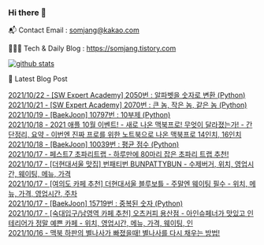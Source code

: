 ### Hi there 👋

📬  Contact Email : somjang@kakao.com

👨🏻‍💻  Tech & Daily Blog : https://somjang.tistory.com

[![github stats](https://github-readme-stats.vercel.app/api?username=SOMJANG&show_icons=true&hide_border=False)](https://somjang.tistory.com)

🤩 Latest Blog Post

[2021/10/22 - [SW Expert Academy] 2050번 : 알파벳을 숫자로 변환 (Python)](https://somjang.tistory.com/entry/SW-Expert-Academy-2050%EB%B2%88-%EC%95%8C%ED%8C%8C%EB%B2%B3%EC%9D%84-%EC%88%AB%EC%9E%90%EB%A1%9C-%EB%B3%80%ED%99%98-Python) <br>
[2021/10/21 - [SW Expert Academy] 2070번 : 큰 놈, 작은 놈, 같은 놈 (Python)](https://somjang.tistory.com/entry/SW-Expert-Academy-2070%EB%B2%88-%ED%81%B0-%EB%86%88-%EC%9E%91%EC%9D%80-%EB%86%88-%EA%B0%99%EC%9D%80-%EB%86%88-Python) <br>
[2021/10/19 - [BaekJoon] 10797번 : 10부제 (Python)](https://somjang.tistory.com/entry/BaekJoon-10797%EB%B2%88-10%EB%B6%80%EC%A0%9C-Python) <br>
[2021/10/18 - 2021 애플 10월 이벤트! - 새로 나온 맥북프로! 무엇이 달라졌는가! - 간단정리, 요약 - 이번엔 진짜 프로를 위한 노트북으로 나온 맥북프로 14인치, 16인치](https://somjang.tistory.com/entry/2021-%EC%95%A0%ED%94%8C-10%EC%9B%94-%EC%9D%B4%EB%B2%A4%ED%8A%B8-%EC%83%88%EB%A1%9C-%EB%82%98%EC%98%A8-%EB%A7%A5%EB%B6%81%ED%94%84%EB%A1%9C-%EB%AC%B4%EC%97%87%EC%9D%B4-%EB%8B%AC%EB%9D%BC%EC%A1%8C%EB%8A%94%EA%B0%80-%EC%9A%94%EC%95%BD-%EB%A7%A5%EB%B6%81%ED%94%84%EB%A1%9C-14%EC%9D%B8%EC%B9%98-16%EC%9D%B8%EC%B9%98) <br>
[2021/10/18 - [BaekJoon] 10039번 : 평균 점수 (Python)](https://somjang.tistory.com/entry/BaekJoon-10039%EB%B2%88-%ED%8F%89%EA%B7%A0-%EC%A0%90%EC%88%98-Python) <br>
[2021/10/17 - 페스트7 초파리트랩 - 하루만에 80마리 잡은 초파리 트랩 추천!](https://somjang.tistory.com/entry/%ED%8E%98%EC%8A%A4%ED%8A%B87-%EC%B4%88%ED%8C%8C%EB%A6%AC%ED%8A%B8%EB%9E%A9-%ED%95%98%EB%A3%A8%EB%A7%8C%EC%97%90-80%EB%A7%88%EB%A6%AC-%EC%9E%A1%EC%9D%80-%EC%B4%88%ED%8C%8C%EB%A6%AC-%ED%8A%B8%EB%9E%A9-%EC%B6%94%EC%B2%9C) <br>
[2021/10/17 - [더현대서울 맛집] 번패티번 BUNPATTYBUN - 수제버거, 위치, 영업시간, 웨이팅, 메뉴, 가격](https://somjang.tistory.com/entry/%EB%8D%94%ED%98%84%EB%8C%80%EC%84%9C%EC%9A%B8-%EB%A7%9B%EC%A7%91-%EB%B2%88%ED%8C%A8%ED%8B%B0%EB%B2%88-BUNPATTYBUN-%EC%88%98%EC%A0%9C%EB%B2%84%EA%B1%B0-%EC%9C%84%EC%B9%98-%EC%98%81%EC%97%85%EC%8B%9C%EA%B0%84-%EC%9B%A8%EC%9D%B4%ED%8C%85-%EB%A9%94%EB%89%B4-%EA%B0%80%EA%B2%A9) <br>
[2021/10/17 - [여의도 카페 추천] 더현대서울 블루보틀 - 주말엔 웨이팅 필수 - 위치, 메뉴, 가격, 영업시간, 주차](https://somjang.tistory.com/entry/%EC%97%AC%EC%9D%98%EB%8F%84-%EC%B9%B4%ED%8E%98-%EC%B6%94%EC%B2%9C-%EB%8D%94%ED%98%84%EB%8C%80%EC%84%9C%EC%9A%B8-%EB%B8%94%EB%A3%A8%EB%B3%B4%ED%8B%80-%EC%A3%BC%EB%A7%90%EC%97%94-%EC%9B%A8%EC%9D%B4%ED%8C%85-%ED%95%84%EC%88%98-%EC%9C%84%EC%B9%98-%EB%A9%94%EB%89%B4-%EA%B0%80%EA%B2%A9-%EC%98%81%EC%97%85%EC%8B%9C%EA%B0%84-%EC%A3%BC%EC%B0%A8) <br>
[2021/10/17 - [BaekJoon] 15719번 : 중복된 숫자 (Python)](https://somjang.tistory.com/entry/BaekJoon-15719%EB%B2%88-%EC%A4%91%EB%B3%B5%EB%90%9C-%EC%88%AB%EC%9E%90-Python) <br>
[2021/10/17 - [숙대입구/남영역 카페 추천] 오츠커피 용산점 - 아인슈페너가 맛있고 인테리어가 정말 예쁜 카페 - 위치, 영업시간, 메뉴, 가격, 웨이팅, 인](https://somjang.tistory.com/entry/%EC%88%99%EB%8C%80%EC%9E%85%EA%B5%AC%EB%82%A8%EC%98%81%EC%97%AD-%EC%B9%B4%ED%8E%98-%EC%B6%94%EC%B2%9C-%EC%98%A4%EC%B8%A0%EC%BB%A4%ED%94%BC-%EC%9A%A9%EC%82%B0%EC%A0%90-%EC%95%84%EC%9D%B8%EC%8A%88%ED%8E%98%EB%84%88%EA%B0%80-%EB%A7%9B%EC%9E%88%EA%B3%A0-%EC%9D%B8%ED%85%8C%EB%A6%AC%EC%96%B4%EA%B0%80-%EC%A0%95%EB%A7%90-%EC%98%88%EC%81%9C-%EC%B9%B4%ED%8E%98-%EC%9C%84%EC%B9%98-%EC%98%81%EC%97%85%EC%8B%9C%EA%B0%84-%EB%A9%94%EB%89%B4-%EA%B0%80%EA%B2%A9-%EC%9B%A8%EC%9D%B4%ED%8C%85-%EC%9D%B8) <br>
[2021/10/16 - 맥북 하판의 별나사가 빠졌을때! 별나사를 다시 채우는 방법!](https://somjang.tistory.com/entry/%EB%A7%A5%EB%B6%81-%ED%95%98%ED%8C%90%EC%9D%98-%EB%B3%84%EB%82%98%EC%82%AC%EA%B0%80-%EB%B9%A0%EC%A1%8C%EC%9D%84%EB%95%8C-%EB%B3%84%EB%82%98%EC%82%AC%EB%A5%BC-%EB%8B%A4%EC%8B%9C-%EC%B1%84%EC%9A%B0%EB%8A%94-%EB%B0%A9%EB%B2%95) <br>
